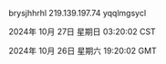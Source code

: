 brysjhhrhl 219.139.197.74 yqqlmgsycl

2024年 10月 27日 星期日 03:20:02 CST

2024年 10月 26日 星期六 19:20:02 GMT
